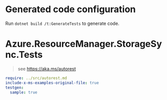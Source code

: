 # Generated code configuration

Run `dotnet build /t:GenerateTests` to generate code.

# Azure.ResourceManager.StorageSync.Tests

> see https://aka.ms/autorest
``` yaml
require: ../src/autorest.md
include-x-ms-examples-original-file: true
testgen:
  sample: true
```